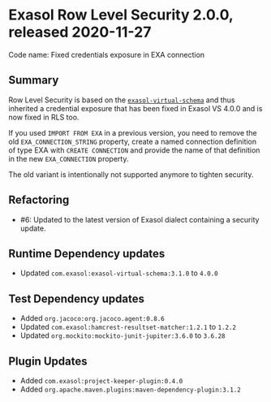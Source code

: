 # Exasol Row Level Security 2.0.0, released 2020-11-27

Code name: Fixed credentials exposure in EXA connection

## Summary

Row Level Security is based on the [`exasol-virtual-schema`](https://github.com/exasol/exasol-virtual-schema) and thus
inherited a credential exposure that has been fixed in Exasol VS 4.0.0 and is now fixed in RLS too.

If you used `IMPORT FROM EXA` in a previous version, you need to remove the old `EXA_CONNECTION_STRING` property,
create a named connection definition of type EXA with `CREATE CONNECTION` and provide the name of that definition in the
new `EXA_CONNECTION` property.

The old variant is intentionally not supported anymore to tighten security.

## Refactoring

* #6: Updated to the latest version of Exasol dialect containing a security update.

## Runtime Dependency updates
 
* Updated `com.exasol:exasol-virtual-schema:3.1.0` to `4.0.0`

## Test Dependency updates

* Added `org.jacoco:org.jacoco.agent:0.8.6`
* Updated `com.exasol:hamcrest-resultset-matcher:1.2.1` to `1.2.2`
* Updated `org.mockito:mockito-junit-jupiter:3.6.0` to `3.6.28`

## Plugin Updates

* Added `com.exasol:project-keeper-plugin:0.4.0`
* Added `org.apache.maven.plugins:maven-dependency-plugin:3.1.2`